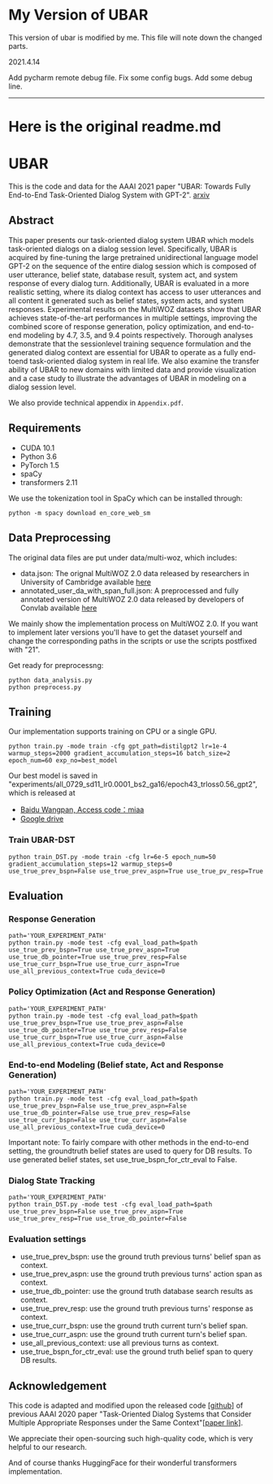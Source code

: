 # My Version of UBAR
This version of ubar is modified by me. This file will note down the changed parts.



2021.4.14

Add pycharm remote debug file. Fix some config bugs. Add some debug line.



_______________________________________________________
# Here is the original readme.md


# UBAR
This is the code and data for the AAAI 2021 paper "UBAR: Towards Fully End-to-End Task-Oriented Dialog System with GPT-2". [arxiv](https://arxiv.org/pdf/2012.03539.pdf)


## Abstract
This paper presents our task-oriented dialog system UBAR
which models task-oriented dialogs on a dialog session level.
Specifically, UBAR is acquired by fine-tuning the large pretrained unidirectional language model GPT-2 on the sequence
of the entire dialog session which is composed of user utterance, belief state, database result, system act, and system response of every dialog turn. Additionally, UBAR is evaluated
in a more realistic setting, where its dialog context has access
to user utterances and all content it generated such as belief
states, system acts, and system responses. Experimental results on the MultiWOZ datasets show that UBAR achieves
state-of-the-art performances in multiple settings, improving
the combined score of response generation, policy optimization, and end-to-end modeling by 4.7, 3.5, and 9.4 points respectively. Thorough analyses demonstrate that the sessionlevel training sequence formulation and the generated dialog
context are essential for UBAR to operate as a fully end-toend task-oriented dialog system in real life. We also examine
the transfer ability of UBAR to new domains with limited
data and provide visualization and a case study to illustrate
the advantages of UBAR in modeling on a dialog session
level.

We also provide technical appendix in ```Appendix.pdf```.
## Requirements
- CUDA 10.1
- Python 3.6
- PyTorch 1.5
- spaCy
- transformers 2.11

We use the tokenization tool in SpaCy which can be installed through:
```
python -m spacy download en_core_web_sm
```


## Data Preprocessing
The original data files are put under data/multi-woz, which includes:
- data.json: The orignal MultiWOZ 2.0 data released by researchers in University of Cambridge available [here](https://github.com/budzianowski/multiwoz)
- annotated_user_da_with_span_full.json: A preprocessed and fully annotated version of MultiWOZ 2.0 data released by developers of Convlab available [here](https://github.com/ConvLab/ConvLab/tree/master/data/multiwoz/annotation)

We mainly show the implementation process on MultiWOZ 2.0. If you want to implement later versions you'll have to get the dataset yourself and change the corresponding paths in the scripts or use the scripts postfixed with "21". 

Get ready for preprocessng:
```
python data_analysis.py
python preprocess.py
```
## Training
Our implementation supports training on CPU or a single GPU.
```
python train.py -mode train -cfg gpt_path=distilgpt2 lr=1e-4 warmup_steps=2000 gradient_accumulation_steps=16 batch_size=2 epoch_num=60 exp_no=best_model
```

Our best model is saved in "experiments/all_0729_sd11_lr0.0001_bs2_ga16/epoch43_trloss0.56_gpt2", which is released at 
- [Baidu Wangpan, Access code：miaa ](https://pan.baidu.com/s/1GXnsGgwp2j66TqyxkOSbgA)
- [Google drive](https://drive.google.com/file/d/1uZOhZl3oKXf66DCCZIE2O7Aax3OJzfvl/view?usp=sharing)

### Train UBAR-DST
```
python train_DST.py -mode train -cfg lr=6e-5 epoch_num=50 gradient_accumulation_steps=12 warmup_steps=0  use_true_prev_bspn=False use_true_prev_aspn=True use_true_pv_resp=True
```

## Evaluation

### Response Generation
```
path='YOUR_EXPERIMENT_PATH'
python train.py -mode test -cfg eval_load_path=$path use_true_prev_bspn=True use_true_prev_aspn=True use_true_db_pointer=True use_true_prev_resp=False use_true_curr_bspn=True use_true_curr_aspn=True use_all_previous_context=True cuda_device=0
```


### Policy Optimization (Act and Response Generation)

```
path='YOUR_EXPERIMENT_PATH'
python train.py -mode test -cfg eval_load_path=$path use_true_prev_bspn=True use_true_prev_aspn=False use_true_db_pointer=True use_true_prev_resp=False use_true_curr_bspn=True use_true_curr_aspn=False use_all_previous_context=True cuda_device=0
```

### End-to-end Modeling (Belief state, Act and Response Generation)
```
path='YOUR_EXPERIMENT_PATH'
python train.py -mode test -cfg eval_load_path=$path use_true_prev_bspn=False use_true_prev_aspn=False use_true_db_pointer=False use_true_prev_resp=False use_true_curr_bspn=False use_true_curr_aspn=False use_all_previous_context=True cuda_device=0
```
Important note: To fairly compare with other methods in the end-to-end setting, the groundtruth belief states are used to query for DB results. To use generated belief states, set use_true_bspn_for_ctr_eval to False.

### Dialog State Tracking
```
path='YOUR_EXPERIMENT_PATH'
python train_DST.py -mode test -cfg eval_load_path=$path use_true_prev_bspn=False use_true_prev_aspn=True use_true_prev_resp=True use_true_db_pointer=False
```


### Evaluation settings
- use_true_prev_bspn: use the ground truth previous turns' belief span as context.
- use_true_prev_aspn: use the ground truth previous turns' action span as context.
- use_true_db_pointer: use the ground truth database search results as context.
- use_true_prev_resp: use the ground truth previous turns' response as context.
- use_true_curr_bspn: use the ground truth current turn's belief span.
- use_true_curr_aspn: use the ground truth current turn's belief span.
- use_all_previous_context: use all previous turns as context. 
- use_true_bspn_for_ctr_eval: use the ground truth belief span to query DB results.




## Acknowledgement
This code is adapted and modified upon the released code [[github]]() of previous AAAI 2020 paper "Task-Oriented Dialog Systems that Consider Multiple Appropriate Responses under the Same Context"[[paper link]](https://arxiv.org/abs/1911.10484). 

We appreciate their open-sourcing such high-quality code, which is very helpful to our research. 

And of course thanks HuggingFace for their wonderful transformers implementation.
